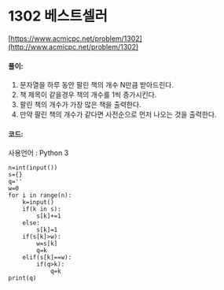 # 1302 베스트셀러

[https://www.acmicpc.net/problem/1302](http://www.acmicpc.net/problem/1302)

#### **풀이:**
1. 문자열을 하루 동안 팔린 책의 개수 N만큼 받아드린다.
2. 책 제목이 같을경우 책의 개수를 1씩 증가시킨다.
3. 팔린 책의 개수가 가장 많은 책을 출력한다.
4. 만약 팔린 책의 개수가 같다면 사전순으로 먼저 나오는 것을 출력한다.

#### **코드:**
사용언어 : Python 3
```
n=int(input())
s={}
q=''
w=0
for i in range(n):
    k=input()
    if(k in s):
        s[k]+=1
    else:
        s[k]=1
    if(s[k]>w):
        w=s[k]
        q=k
    elif(s[k]==w):
        if(q>k):
            q=k
print(q)
```
